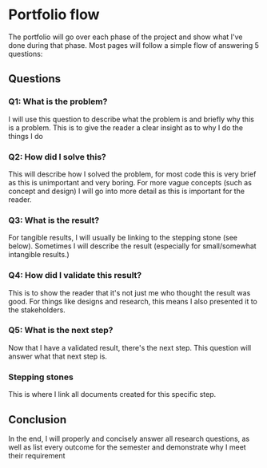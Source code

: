 # Portfolio flow

The portfolio will go over each phase of the project and show what I've done during that phase. Most pages will follow a simple flow of answering 5 questions:

## Questions

### Q1: What is the problem?

I will use this question to describe what the problem is and briefly why this is a problem. This is to give the reader a clear insight as to why I do the things I do

### Q2: How did I solve this?

This will describe how I solved the problem, for most code this is very brief as this is unimportant and very boring. For more vague concepts (such as concept and design) I will go into more detail as this is important for the reader.

### Q3: What is the result?

For tangible results, I will usually be linking to the stepping stone (see below). Sometimes I will describe the result (especially for small/somewhat intangible results.)

### Q4:  How did I validate this result?

This is to show the reader that it's not just me who thought the result was good. For things like designs and research, this means I also presented it to the stakeholders.

### Q5: What is the next step?

Now that I have a validated result, there's the next step. This question will answer what that next step is.

### Stepping stones

This is where I link all documents created for this specific step.

## Conclusion

In the end, I will properly and concisely answer all research questions, as well as list every outcome for the semester and demonstrate why I meet their requirement&#x20;
